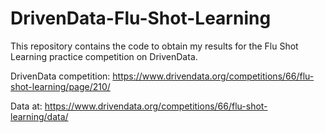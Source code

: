# DrivenData-Flu-Shot-Learning

This repository contains the code to obtain my results for the Flu Shot Learning practice competition on DrivenData.

DrivenData competition: https://www.drivendata.org/competitions/66/flu-shot-learning/page/210/

Data at: https://www.drivendata.org/competitions/66/flu-shot-learning/data/
